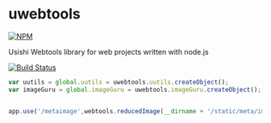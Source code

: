 uwebtools
========

[![NPM](https://nodei.co/npm/uwebtools.png?downloads=true)](https://nodei.co/npm/uwebtools/)

Usishi Webtools library for web projects written with node.js

[![Build Status](https://secure.travis-ci.org/usishi/uwebtools.png)](http://travis-ci.org/usishi/uwebtools)

```javascript
var uutils = global.uutils = uwebtools.uutils.createObject();
var imageGuru = global.imageGuru = uwebtools.imageGuru.createObject();



```

```javascript
app.use('/metaimage',webtools.reducedImage(__dirname + '/static/meta/images', {}));
```